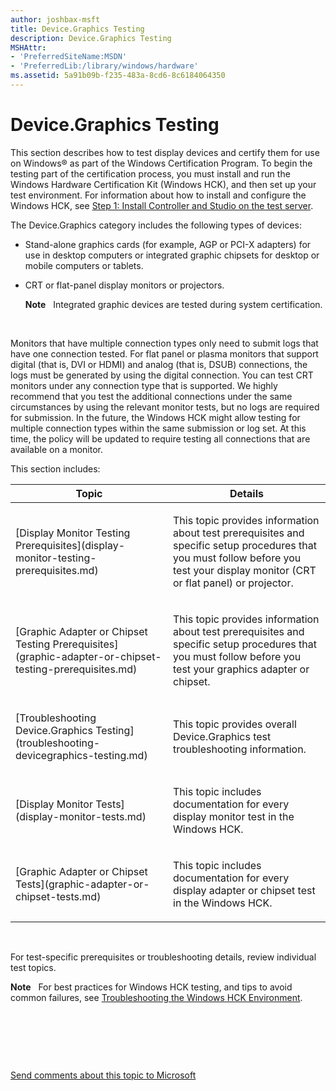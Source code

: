 ```yaml
---
author: joshbax-msft
title: Device.Graphics Testing
description: Device.Graphics Testing
MSHAttr:
- 'PreferredSiteName:MSDN'
- 'PreferredLib:/library/windows/hardware'
ms.assetid: 5a91b09b-f235-483a-8cd6-8c6184064350
---
```


# Device.Graphics Testing


This section describes how to test display devices and certify them for use on Windows® as part of the Windows Certification Program. To begin the testing part of the certification process, you must install and run the Windows Hardware Certification Kit (Windows HCK), and then set up your test environment. For information about how to install and configure the Windows HCK, see [Step 1: Install Controller and Studio on the test server](step-1-install-controller-and-studio-on-the-test-server.md).

The Device.Graphics category includes the following types of devices:

-   Stand-alone graphics cards (for example, AGP or PCI-X adapters) for use in desktop computers or integrated graphic chipsets for desktop or mobile computers or tablets.

-   CRT or flat-panel display monitors or projectors.

    **Note**  
    Integrated graphic devices are tested during system certification.

     

Monitors that have multiple connection types only need to submit logs that have one connection tested. For flat panel or plasma monitors that support digital (that is, DVI or HDMI) and analog (that is, DSUB) connections, the logs must be generated by using the digital connection. You can test CRT monitors under any connection type that is supported. We highly recommend that you test the additional connections under the same circumstances by using the relevant monitor tests, but no logs are required for submission. In the future, the Windows HCK might allow testing for multiple connection types within the same submission or log set. At this time, the policy will be updated to require testing all connections that are available on a monitor.

This section includes:

<table>
<colgroup>
<col width="50%" />
<col width="50%" />
</colgroup>
<thead>
<tr class="header">
<th>Topic</th>
<th>Details</th>
</tr>
</thead>
<tbody>
<tr class="odd">
<td><p>[Display Monitor Testing Prerequisites](display-monitor-testing-prerequisites.md)</p></td>
<td><p>This topic provides information about test prerequisites and specific setup procedures that you must follow before you test your display monitor (CRT or flat panel) or projector.</p></td>
</tr>
<tr class="even">
<td><p>[Graphic Adapter or Chipset Testing Prerequisites](graphic-adapter-or-chipset-testing-prerequisites.md)</p></td>
<td><p>This topic provides information about test prerequisites and specific setup procedures that you must follow before you test your graphics adapter or chipset.</p></td>
</tr>
<tr class="odd">
<td><p>[Troubleshooting Device.Graphics Testing](troubleshooting-devicegraphics-testing.md)</p></td>
<td><p>This topic provides overall Device.Graphics test troubleshooting information.</p></td>
</tr>
<tr class="even">
<td><p>[Display Monitor Tests](display-monitor-tests.md)</p></td>
<td><p>This topic includes documentation for every display monitor test in the Windows HCK.</p></td>
</tr>
<tr class="odd">
<td><p>[Graphic Adapter or Chipset Tests](graphic-adapter-or-chipset-tests.md)</p></td>
<td><p>This topic includes documentation for every display adapter or chipset test in the Windows HCK.</p></td>
</tr>
</tbody>
</table>

 

For test-specific prerequisites or troubleshooting details, review individual test topics.

**Note**  
For best practices for Windows HCK testing, and tips to avoid common failures, see [Troubleshooting the Windows HCK Environment](troubleshooting-the-windows-hck-environment.md).

 

 

 

[Send comments about this topic to Microsoft](mailto:wsddocfb@microsoft.com?subject=Documentation%20feedback%20%5Bp_hck\p_hck%5D:%20Device.Graphics%20Testing%20%20RELEASE:%20%284/27/2016%29&body=%0A%0APRIVACY%20STATEMENT%0A%0AWe%20use%20your%20feedback%20to%20improve%20the%20documentation.%20We%20don't%20use%20your%20email%20address%20for%20any%20other%20purpose,%20and%20we'll%20remove%20your%20email%20address%20from%20our%20system%20after%20the%20issue%20that%20you're%20reporting%20is%20fixed.%20While%20we're%20working%20to%20fix%20this%20issue,%20we%20might%20send%20you%20an%20email%20message%20to%20ask%20for%20more%20info.%20Later,%20we%20might%20also%20send%20you%20an%20email%20message%20to%20let%20you%20know%20that%20we've%20addressed%20your%20feedback.%0A%0AFor%20more%20info%20about%20Microsoft's%20privacy%20policy,%20see%20http://privacy.microsoft.com/default.aspx. "Send comments about this topic to Microsoft")




